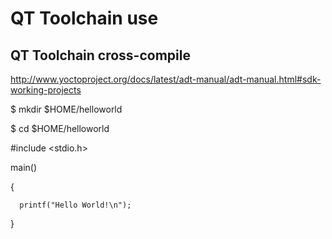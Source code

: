 # QT Toolchain use

## QT Toolchain cross-compile

http://www.yoctoproject.org/docs/latest/adt-manual/adt-manual.html#sdk-working-projects

$ mkdir $HOME/helloworld

$ cd $HOME/helloworld

#include <stdio.h>

main()

   {
   
      printf("Hello World!\n");
      
   }
